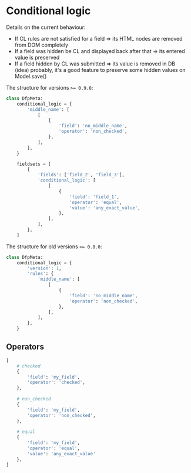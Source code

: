 # Conditional logic

Details on the current behaviour:
- If CL rules are not satisfied for a field => its HTML nodes are removed from DOM completely
- If a field was hidden be CL and displayed back after that => its entered value is preserved
- If a field hidden by CL was submitted => its value is removed in DB  
    (idea) probably, it's a good feature to preserve some hidden values on Model.save()

The structure for versions `>= 0.9.0`:
```python
class DfpMeta:
    conditional_logic = {
        'middle_name': [
            [
                {
                    'field': 'no_middle_name',
                    'operator': 'non_checked',
                },
            ],
        ],
    }

    fieldsets = [
        {
            'fields': ['field_2', 'field_3'],
            'conditional_logic': [
                [
                    {
                        'field': 'field_1',
                        'operator': 'equal',
                        'value': 'any_exact_value',
                    },
                ],
            ],
        },
    ]
```

The structure for old versions `<= 0.8.0`:
```python
class DfpMeta:
    conditional_logic = {
        'version': 1,
        'rules': {
            'middle_name': [
                [
                    {
                        'field': 'no_middle_name',
                        'operator': 'non_checked',
                    },
                ],
            ],
        },
    }
```

## Operators

```python
[
    # checked
    {
        'field': 'my_field',
        'operator': 'checked',
    },
    
    # non_checked
    {
        'field': 'my_field',
        'operator': 'non_checked',
    },
    
    # equal
    {
        'field': 'my_field',
        'operator': 'equal',
        'value': 'any_exact_value'
    },
]
```
